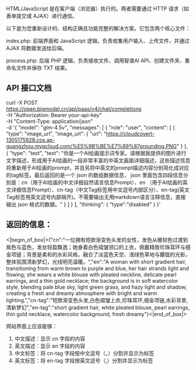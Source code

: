 HTML/JavaScript 是在客户端（浏览器）执行的。两者需要通过 HTTP 请求（如表单提交或 AJAX）进行通信。

以下是为您重新设计的、结构正确且功能完整的解决方案。它包含两个核心文件：

index.php: 前端界面和 JavaScript 逻辑，负责收集用户输入、上传文件，并通过 AJAX 将数据发送给后端。

process.php: 后端 PHP 逻辑，负责接收文件、调用智谱AI API、创建文件夹、重命名文件并保存 TXT 结果。

## API 接口文档

curl -X POST \
  https://open.bigmodel.cn/api/paas/v4/chat/completions \
  -H "Authorization: Bearer your-api-key" \
  -H "Content-Type: application/json" \
  -d '{
    "model": "glm-4.5v",
    "messages": [
      {
        "role": "user",
        "content": [
          {
            "type": "image_url",
            "image_url": {
              "url": "https://cloudcovert-1305175928.cos.ap-guangzhou.myqcloud.com/%E5%9B%BE%E7%89%87grounding.PNG"
            }
          },
          {
            "type": "text",
            "text": "你是一个AI绘画提示词专家。请根据我提供的图片进行文字描述，形成用于AI绘画的一段非常丰富的中英文画面详细描述，这些描述信息将重新用于AI绘画的prompt，并且另将中英文的prompt描述内容分别简化成对应的tag标签。最后返回的是一个 json 的数组数据信息， json 里面包含四段信息分别是：cn（用于AI绘画的中文详细自然语言信息Prompt）、en （用于AI绘画的英文详细信息Prompt）、cn-tag（中文Tag标签用中文逗号内部区分）、en-tag(英文Tag标签用英文逗号内部隔开)。不需要输出无用markdown语言注释信息，直接输出 json 格式的数据。"
          }
        ]
      }
    ],
    "thinking": {
      "type":"disabled"
    }
  }'

## 返回的信息：

<|begin_of_box|>{"cn":"一位拥有短款渐变色头发的女性，发色从暖棕色过渡到紫色与蓝色，发丝轻盈飘逸；她身着白色褶皱领口的上衣，佩戴精致珍珠耳环与细金项链；背景是柔和的水彩风格，融合了淡蓝色天空、浅绿色草地与朦胧的光影，整体氛围清新梦幻，光线明亮温暖。","en":"A woman with short gradient hair, transitioning from warm brown to purple and blue, her hair strands light and flowing; she wears a white blouse with pleated neckline, delicate pearl earrings, and a thin gold necklace; the background is in soft watercolor style, blending pale blue sky, light green grass, and hazy light and shadow, creating a fresh and dreamy atmosphere with bright and warm lighting.","cn-tag":"短款渐变色头发,白色褶皱上衣,珍珠耳环,细金项链,水彩背景,清新梦幻","en-tag":"short gradient hair, white pleated blouse, pearl earrings, thin gold necklace, watercolor background, fresh dreamy"}<|end_of_box|>


网站界面上应该能够：

  1. 中文描述：显示 cn 字段的内容
  2. 英文描述：显示 en 字段的内容
  3. 中文标签：将 cn-tag 字段按中文逗号（，）分割并显示为标签
  4. 英文标签：将 en-tag 字段按英文逗号（,）分割并显示为标签